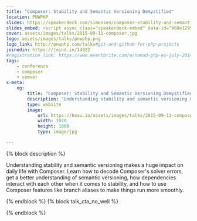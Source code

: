 ```yaml
---
title: "Composer: Stability and Semantic Versioning Demystified"
location: PNWPHP
slides: https://speakerdeck.com/simensen/composer-stability-and-semantic-versioning-demystified-pnwphp-2015
slides_embed: <script async class="speakerdeck-embed" data-id="968e1295ec1a4642b3b7a15e878ed6af" data-ratio="1.77777777777778" src="//speakerdeck.com/assets/embed.js"></script>
cover: assets/images/talks/2015-09-11-composer.jpg
logo: assets/images/talks/pnwphp.png
logo_link: http://pnwphp.com/talks#git-and-github-for-php-projects
joinedin: https://joind.in/14922
#registration_link: https://www.eventbrite.com/e/nomad-php-eu-july-2014-tickets-11480926761?ref=etckt
tags:
    - conference
    - composer
    - semver
x-meta:
    og:
        title: "Composer: Stability and Semantic Versioning Demystified &middot; Beau Simensen &middot; Dragonfly Development"
        description: "Understanding stability and semantic versioning makes a huge impact on daily life with Composer. Learn how to decode Composer's solver errors, get a better understanding of semantic versioning, how dependencies interact with each other when it comes to stability, and how to use Composer features like branch aliases to make things run more smoothly."
        type: website
        image:
            url: https://beau.io/assets/images/talks/2015-09-11-composer.jpg
            width: 1920
            height: 1080
            type: image/jpg

---
```

{% block description %}

Understanding stability and semantic versioning makes a huge impact on daily life with Composer. Learn how to decode Composer's solver errors, get a better understanding of semantic versioning, how dependencies interact with each other when it comes to stability, and how to use Composer features like branch aliases to make things run more smoothly.

{% endblock %}
{% block talk_cta_no_well %}
<script src="https://app.convertkit.com/landing_pages/690.js?orient=horz"></script>
{% endblock  %}

